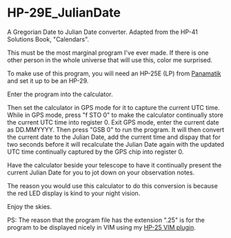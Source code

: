 # HP-29E_JulianDate

A Gregorian Date to Julian Date converter. Adapted from the HP-41 Solutions Book, "Calendars".

This must be the most marginal program I've ever made. If there is one other
person in the whole universe that will use this, color me surprised.

To make use of this program, you will need an HP-25E (LP) from
[Panamatik](http://www.panamatik.de/html/hp_calculator_repair_kit.html)
and set it up to be an HP-29.

Enter the program into the calculator.

Then set the calculator in GPS mode for it to capture the current UTC time.
While in GPS mode, press "f STO 0" to make the calculator continually store
the current UTC time into register 0. Exit GPS mode, enter the current date as
DD.MMYYYY. Then press "GSB 0" to run the program. It will then convert the
current date to the Julian Date, add the current time and dispay that for two
seconds before it will recalculate the Julian Date again with the updated UTC
time continually captured by the GPS chip into register 0.

Have the calculator beside your telescope to have it continually present the
current Julian Date for you to jot down on your observation notes.

The reason you would use this calculator to do this conversion is because the
red LED display is kind to your night vision.

Enjoy the skies.

PS: The reason that the program file has the extension ".25" is for the
program to be displayed nicely in VIM using my [HP-25 VIM
plugin](https://www.vim.org/scripts/script.php?script_id=5523).
